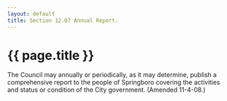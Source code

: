 ```yaml
---
layout: default 
title: Section 12.07 Annual Report.
---
```


{{ page.title }}
================

The Council may annually or periodically, as it may determine, publish a
comprehensive report to the people of Springboro covering the activities
and status or condition of the City government. (Amended 11-4-08.)
